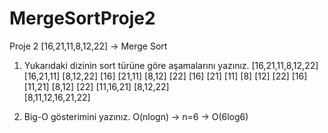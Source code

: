 # MergeSortProje2
Proje 2
[16,21,11,8,12,22] -> Merge Sort
1.	Yukarıdaki dizinin sort türüne göre aşamalarını yazınız.
                         [16,21,11,8,12,22]
           [16,21,11]                        [8,12,22]
      [16]         [21,11]              [8,12]        [22]
[16]          [21]        [11]     [8]       [12]          [22]
[16]               [11,21]             [8,12]                    [22]
         [11,16,21]                                 [8,12,22]               
                        [8,11,12,16,21,22]

2.	Big-O gösterimini yazınız.
O(nlogn) -> n=6 -> O(6log6)
